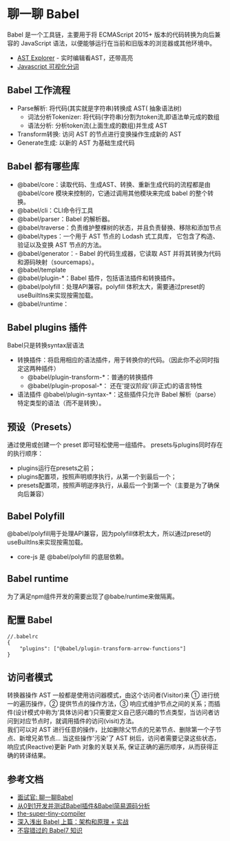 # 聊一聊 Babel
Babel 是一个工具链，主要用于将 ECMAScript 2015+ 版本的代码转换为向后兼容的 JavaScript 语法，以便能够运行在当前和旧版本的浏览器或其他环境中。
- [AST Explorer](https://astexplorer.net/) - 实时编辑看AST，还带高亮
- [Javascript 可视化分词](https://resources.jointjs.com/demos/javascript-ast)

## Babel 工作流程
- Parse解析: 将代码(其实就是字符串)转换成 AST( 抽象语法树)
  - 词法分析Tokenizer: 将代码(字符串)分割为token流,即语法单元成的数组
  - 语法分析: 分析token流(上面生成的数组)并生成 AST
- Transform转换: 访问 AST 的节点进行变换操作生成新的 AST
- Generate生成: 以新的 AST 为基础生成代码

## Babel 都有哪些库
- @babel/core：读取代码、生成AST、转换、重新生成代码的流程都是由 @babel/core 模块来控制的，它通过调用其他模块来完成 babel 的整个转换。
- @babel/cli：CLI命令行工具
- @babel/parser：Babel 的解析器。
- @babel/traverse：负责维护整棵树的状态，并且负责替换、移除和添加节点
- @babel/types：一个用于 AST 节点的 Lodash 式工具库， 它包含了构造、验证以及变换 AST 节点的方法。
- @babel/generator：- Babel 的代码生成器，它读取 AST 并将其转换为代码和源码映射（sourcemaps）。
- @babel/template
- @babel/plugin-*：Babel 插件，包括语法插件和转换插件。
- @babel/polyfill：处理API兼容。polyfill 体积太大，需要通过preset的useBuiltIns来实现按需加载。
- @babel/runtime：

## Babel plugins 插件
Babel只是转换syntax层语法
- 转换插件：将启用相应的语法插件，用于转换你的代码。（因此你不必同时指定这两种插件）
  - @babel/plugin-transform-*：普通的转换插件
  - @babel/plugin-proposal-*： 还在'提议阶段'(非正式)的语言特性
- 语法插件 @babel/plugin-syntax-*：这些插件只允许 Babel 解析（parse） 特定类型的语法（而不是转换）。

## 预设（Presets）
通过使用或创建一个 preset 即可轻松使用一组插件。 
presets与plugins同时存在的执行顺序：
- plugins运行在presets之前；
- plugins配置项，按照声明顺序执行，从第一个到最后一个；
- presets配置项，按照声明逆序执行，从最后一个到第一个（主要是为了确保向后兼容）

## Babel Polyfill
@babel/polyfill用于处理API兼容，因为polyfill体积太大，所以通过preset的useBuiltIns来实现按需加载。
- core-js 是 @babel/polyfill 的底层依赖。

## Babel runtime
为了满足npm组件开发的需要出现了@babe/runtime来做隔离。

## 配置 Babel
```
//.babelrc
{
    "plugins": ["@babel/plugin-transform-arrow-functions"]
}
```

## 访问者模式
转换器操作 AST 一般都是使用访问器模式，由这个访问者(Visitor)来 ① 进行统一的遍历操作，② 提供节点的操作方法，③ 响应式维护节点之间的关系；而插件(设计模式中称为‘具体访问者’)只需要定义自己感兴趣的节点类型，当访问者访问到对应节点时，就调用插件的访问(visit)方法。  
我们可以对 AST 进行任意的操作，比如删除父节点的兄弟节点、删除第一个子节点、新增兄弟节点... 当这些操作'污染'了 AST 树后，访问者需要记录这些状态，响应式(Reactive)更新 Path 对象的关联关系, 保证正确的遍历顺序，从而获得正确的转译结果。

## 参考文档
- [面试官: 聊一聊Babel](https://segmentfault.com/a/1190000020475592)
- [从0到1开发并测试Babel插件&Babel简易源码分析](https://juejin.cn/post/6844904162237366279)
- [the-super-tiny-compiler](https://github.com/jamiebuilds/the-super-tiny-compiler)
- [深入浅出 Babel 上篇：架构和原理 + 实战](https://juejin.cn/post/6844903956905197576)
- [不容错过的 Babel7 知识](https://juejin.cn/post/6844904008679686152)
